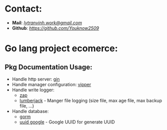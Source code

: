 # Contact:
- **Mail**: *lytranvinh.work@gmail.com*
- **Github**: *https://github.com/Youknow2509*

# Go lang project ecomerce:

## Pkg Documentation Usage:
- Handle http server: [gin]("https://github.com/gin-gonic/gin")
- Handle manager configuration: [vipper]("https://github.com/spf13/viper")
- Handle write logger:
    + [zap]("https://github.com/uber-go/zap")
    + [lumberjack]("https://github.com/natefinch/lumberjack") -  Manger file logging (size file, max age file, max backup file, ...)
- Handle database:
    + [gorm]("https://github.com/go-gorm/gorm")
    + [uuid google]("https://github.com/google/uuid") - Google UUID for generate UUID
